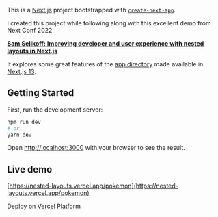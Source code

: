 This is a [Next.js](https://nextjs.org/) project bootstrapped with [`create-next-app`](https://github.com/vercel/next.js/tree/canary/packages/create-next-app).

I created this project while following along with this excellent demo from Next Conf 2022

**[Sam Selikoff: Improving developer and user experience with nested layouts in Next.js](https://www.youtube.com/watch?v=6mQ3M1CUGnk&list=PLBnKlKpPeagll1CCK08EvjqgCq0C_dXZq&index=7)**

It explores some great features of the [app directory](https://nextjs.org/blog/next-13#new-app-directory-beta) made available in [Next.js 13](https://nextjs.org/blog/next-13).

## Getting Started

First, run the development server:

```bash
npm run dev
# or
yarn dev
```

Open [http://localhost:3000](http://localhost:3000) with your browser to see the result.

## Live demo

[https://nested-layouts.vercel.app/pokemon](https://nested-layouts.vercel.app/pokemon)

Deploy on [Vercel Platform](https://vercel.com/)
